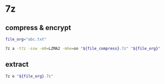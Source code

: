 # 7z

## compress & encrypt

```bash
file_org="abc.txt"
```

```bash
7z a -t7z -ssw -m0=LZMA2 -mhe=on "${file_compress}.7z" "${file_org}"
```

## extract

```bash
7z e "${file_org}.7z"
```
